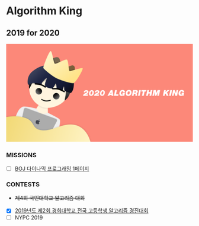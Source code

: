 # Algorithm King

## 2019 for 2020
![](./cover.png)

### MISSIONS
- [ ] [BOJ 다이나믹 프로그래밍 1페이지](https://www.acmicpc.net/problem/tag/다이나믹%20프로그래밍)

### CONTESTS
- ~~제4회 국민대학교 알고리즘 대회~~
- [x] [2019년도 제2회 경희대학교 전국 고등학생 알고리즘 경진대회](./khu-swc/2019/)
- [ ] NYPC 2019
